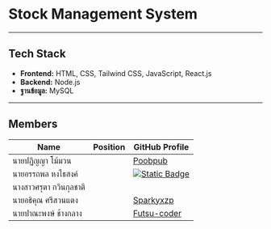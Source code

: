 # Stock Management System




---

## Tech Stack  

- **Frontend:** HTML, CSS, Tailwind CSS, JavaScript, React.js 
- **Backend:** Node.js
- **ฐานข้อมูล:** MySQL  

---

## Members  


| Name                   | Position                                   | GitHub Profile |
|------------------------|--------------------------------------------|----------------|
| นายปฏิญญา โม้มวน       |                                             | [Poobpub](https://github.com/Poobpub) |
| นายอรรถพล หงไธสงค์     |                                             | [![Static Badge](https://img.shields.io/badge/Koko--atp%20-black)](https://github.com/Koko-atp) |
| นางสาวศรุตา กวินกุลชาติ    |                                            |  |
| นายอธิคุณ ศรีสวนแตง      |                                            | [Sparkyxzp](https://github.com/Sparkyxzp) |
| นายปาณะพงษ์ ช้างกลาง      |                                          | [Futsu-coder](https://github.com/Futsu-coder) |
